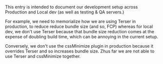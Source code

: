 This entry is intended to document our development setup across Production and Local dev (as well as testing & QA servers.) 

For example, we need to memorialize how we are using Terser in production, to reduce reduce bundle size (and so, FCP) whereas for local dev, we don't use Terser because that bundle size reduction comes at the expense of doubling build time, which can be annoying in the current setup. 

Conversely, we don't use the cssMinimize plugin in production because it overrides Terser and so increases bundle size. Zhus far we are not able to use Terser and cssMinimize together. 